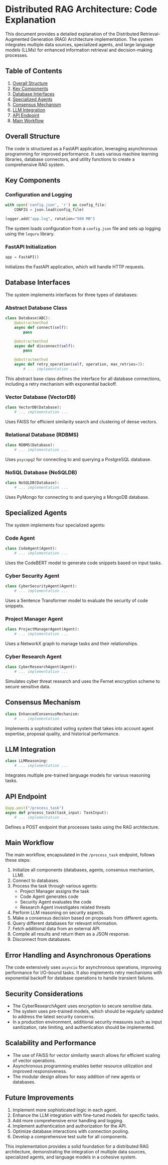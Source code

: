 # Distributed RAG Architecture: Code Explanation

This document provides a detailed explanation of the Distributed Retrieval-Augmented Generation (RAG) Architecture implementation. The system integrates multiple data sources, specialized agents, and large language models (LLMs) for enhanced information retrieval and decision-making processes.

## Table of Contents

1. [Overall Structure](#overall-structure)
2. [Key Components](#key-components)
3. [Database Interfaces](#database-interfaces)
4. [Specialized Agents](#specialized-agents)
5. [Consensus Mechanism](#consensus-mechanism)
6. [LLM Integration](#llm-integration)
7. [API Endpoint](#api-endpoint)
8. [Main Workflow](#main-workflow)

## Overall Structure

The code is structured as a FastAPI application, leveraging asynchronous programming for improved performance. It uses various machine learning libraries, database connectors, and utility functions to create a comprehensive RAG system.

## Key Components

### Configuration and Logging

```python
with open('config.json', 'r') as config_file:
    CONFIG = json.load(config_file)

logger.add("app.log", rotation="500 MB")
```

The system loads configuration from a `config.json` file and sets up logging using the `loguru` library.

### FastAPI Initialization

```python
app = FastAPI()
```

Initializes the FastAPI application, which will handle HTTP requests.

## Database Interfaces

The system implements interfaces for three types of databases:

### Abstract Database Class

```python
class Database(ABC):
    @abstractmethod
    async def connect(self):
        pass

    @abstractmethod
    async def disconnect(self):
        pass

    @abstractmethod
    async def retry_operation(self, operation, max_retries=3):
        # ... implementation ...
```

This abstract base class defines the interface for all database connections, including a retry mechanism with exponential backoff.

### Vector Database (VectorDB)

```python
class VectorDB(Database):
    # ... implementation ...
```

Uses FAISS for efficient similarity search and clustering of dense vectors.

### Relational Database (RDBMS)

```python
class RDBMS(Database):
    # ... implementation ...
```

Uses `psycopg2` for connecting to and querying a PostgreSQL database.

### NoSQL Database (NoSQLDB)

```python
class NoSQLDB(Database):
    # ... implementation ...
```

Uses PyMongo for connecting to and querying a MongoDB database.

## Specialized Agents

The system implements four specialized agents:

### Code Agent

```python
class CodeAgent(Agent):
    # ... implementation ...
```

Uses the CodeBERT model to generate code snippets based on input tasks.

### Cyber Security Agent

```python
class CyberSecurityAgent(Agent):
    # ... implementation ...
```

Uses a Sentence Transformer model to evaluate the security of code snippets.

### Project Manager Agent

```python
class ProjectManagerAgent(Agent):
    # ... implementation ...
```

Uses a NetworkX graph to manage tasks and their relationships.

### Cyber Research Agent

```python
class CyberResearchAgent(Agent):
    # ... implementation ...
```

Simulates cyber threat research and uses the Fernet encryption scheme to secure sensitive data.

## Consensus Mechanism

```python
class EnhancedConsensusMechanism:
    # ... implementation ...
```

Implements a sophisticated voting system that takes into account agent expertise, proposal quality, and historical performance.

## LLM Integration

```python
class LLMReasoning:
    # ... implementation ...
```

Integrates multiple pre-trained language models for various reasoning tasks.

## API Endpoint

```python
@app.post("/process_task")
async def process_task(task_input: TaskInput):
    # ... implementation ...
```

Defines a POST endpoint that processes tasks using the RAG architecture.

## Main Workflow

The main workflow, encapsulated in the `/process_task` endpoint, follows these steps:

1. Initialize all components (databases, agents, consensus mechanism, LLM).
2. Connect to databases.
3. Process the task through various agents:
   - Project Manager assigns the task
   - Code Agent generates code
   - Security Agent evaluates the code
   - Research Agent investigates related threats
4. Perform LLM reasoning on security aspects.
5. Make a consensus decision based on proposals from different agents.
6. Query different databases for relevant information.
7. Fetch additional data from an external API.
8. Compile all results and return them as a JSON response.
9. Disconnect from databases.

## Error Handling and Asynchronous Operations

The code extensively uses `asyncio` for asynchronous operations, improving performance for I/O-bound tasks. It also implements retry mechanisms with exponential backoff for database operations to handle transient failures.

## Security Considerations

- The CyberResearchAgent uses encryption to secure sensitive data.
- The system uses pre-trained models, which should be regularly updated to address the latest security concerns.
- In a production environment, additional security measures such as input sanitization, rate limiting, and authentication should be implemented.

## Scalability and Performance

- The use of FAISS for vector similarity search allows for efficient scaling of vector operations.
- Asynchronous programming enables better resource utilization and improved responsiveness.
- The modular design allows for easy addition of new agents or databases.

## Future Improvements

1. Implement more sophisticated logic in each agent.
2. Enhance the LLM integration with fine-tuned models for specific tasks.
3. Add more comprehensive error handling and logging.
4. Implement authentication and authorization for the API.
5. Optimize database interactions with connection pooling.
6. Develop a comprehensive test suite for all components.

This implementation provides a solid foundation for a distributed RAG architecture, demonstrating the integration of multiple data sources, specialized agents, and language models in a cohesive system.
